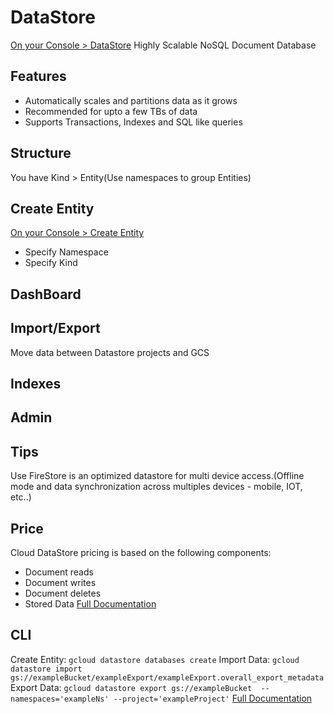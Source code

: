 # DataStore
[On your Console > DataStore](https://console.cloud.google.com/datastore/entities/query/kind)
Highly Scalable NoSQL Document Database
## Features
- Automatically scales and partitions data as it grows
- Recommended for upto a few TBs of data
- Supports Transactions, Indexes and SQL like queries
## Structure
You have Kind > Entity(Use namespaces to group Entities)
## Create Entity
[On your Console > Create Entity](https://console.cloud.google.com/datastore/entities/new)
- Specify Namespace
- Specify Kind
## DashBoard
## Import/Export
Move data between Datastore projects and GCS
## Indexes
## Admin
## Tips
Use FireStore is an optimized datastore for multi device access.(Offline mode and data synchronization across multiples devices - mobile, IOT, etc..)
## Price
Cloud DataStore pricing is based on the following components:
- Document reads
- Document writes
- Document deletes
- Stored Data
[Full Documentation](https://cloud.google.com/datastore/pricing)
## CLI
Create Entity: `gcloud datastore databases create`
Import Data: `gcloud datastore import  gs://exampleBucket/exampleExport/exampleExport.overall_export_metadata`
Export Data: `gcloud datastore export gs://exampleBucket  --namespaces='exampleNs' --project='exampleProject'`
[Full Documentation](https://cloud.google.com/sdk/gcloud/reference/datastore)